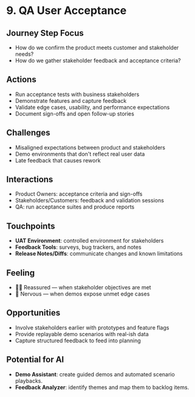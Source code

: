 # 9. QA User Acceptance

## Journey Step Focus
- How do we confirm the product meets customer and stakeholder needs?
- How do we gather stakeholder feedback and acceptance criteria?

## Actions
- Run acceptance tests with business stakeholders
- Demonstrate features and capture feedback
- Validate edge cases, usability, and performance expectations
- Document sign-offs and open follow-up stories

## Challenges
- Misaligned expectations between product and stakeholders
- Demo environments that don't reflect real user data
- Late feedback that causes rework

## Interactions
- Product Owners: acceptance criteria and sign-offs
- Stakeholders/Customers: feedback and validation sessions
- QA: run acceptance suites and produce reports

## Touchpoints
- **UAT Environment**: controlled environment for stakeholders
- **Feedback Tools**: surveys, bug trackers, and notes
- **Release Notes/Diffs**: communicate changes and known limitations

## Feeling
- 🕵️‍♂️ Reassured — when stakeholder objectives are met
- 😬 Nervous — when demos expose unmet edge cases

## Opportunities
- Involve stakeholders earlier with prototypes and feature flags
- Provide replayable demo scenarios with real-ish data
- Capture structured feedback to feed into planning

## Potential for AI
- **Demo Assistant**: create guided demos and automated scenario playbacks.
- **Feedback Analyzer**: identify themes and map them to backlog items.
